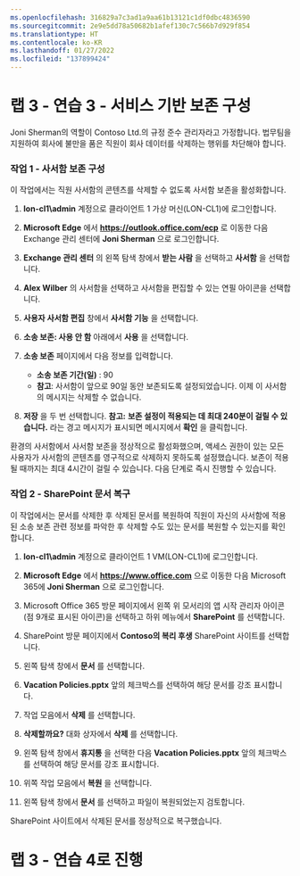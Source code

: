 ```yaml
---
ms.openlocfilehash: 316829a7c3ad1a9aa61b13121c1df0dbc4836590
ms.sourcegitcommit: 2e9e5dd78a50682b1afef130c7c566b7d929f854
ms.translationtype: HT
ms.contentlocale: ko-KR
ms.lasthandoff: 01/27/2022
ms.locfileid: "137899424"
---
```

# <a name="lab-3---exercise-3---configure-service-based-retention"></a>랩 3 - 연습 3 - 서비스 기반 보존 구성

Joni Sherman의 역할이 Contoso Ltd.의 규정 준수 관리자라고 가정합니다. 법무팀을 지원하여 회사에 불만을 품은 직원이 회사 데이터를 삭제하는 행위를 차단해야 합니다.

### <a name="task-1--configure-mailbox-holds"></a>작업 1 - 사서함 보존 구성

이 작업에서는 직원 사서함의 콘텐츠를 삭제할 수 없도록 사서함 보존을 활성화합니다.

1. **lon-cl1\admin** 계정으로 클라이언트 1 가상 머신(LON-CL1)에 로그인합니다.

2. **Microsoft Edge** 에서 **https://outlook.office.com/ecp** 로 이동한 다음 Exchange 관리 센터에 **Joni Sherman** 으로 로그인합니다.

3. **Exchange 관리 센터** 의 왼쪽 탐색 창에서 **받는 사람** 을 선택하고 **사서함** 을 선택합니다.

4. **Alex Wilber** 의 사서함을 선택하고 사서함을 편집할 수 있는 연필 아이콘을 선택합니다.

5. **사용자 사서함 편집** 창에서 **사서함 기능** 을 선택합니다.

6. **소송 보존: 사용 안 함** 아래에서 **사용** 을 선택합니다.

7. **소송 보존** 페이지에서 다음 정보를 입력합니다.

    - **소송 보존 기간(일)** : 90
    - **참고**: 사서함이 앞으로 90일 동안 보존되도록 설정되었습니다. 이제 이 사서함의 메시지는 삭제할 수 없습니다.

8. **저장** 을 두 번 선택합니다. **참고:** **보존 설정이 적용되는 데 최대 240분이 걸릴 수 있습니다.** 라는 경고 메시지가 표시되면 메시지에서 **확인** 을 클릭합니다.

환경의 사서함에서 사서함 보존을 정상적으로 활성화했으며, 액세스 권한이 있는 모든 사용자가 사서함의 콘텐츠를 영구적으로 삭제하지 못하도록 설정했습니다. 보존이 적용될 때까지는 최대 4시간이 걸릴 수 있습니다.  다음 단계로 즉시 진행할 수 있습니다.

### <a name="task-2--recover-sharepoint-documents"></a>작업 2 - SharePoint 문서 복구

이 작업에서는 문서를 삭제한 후 삭제된 문서를 복원하여 직원이 자신의 사서함에 적용된 소송 보존 관련 정보를 파악한 후 삭제할 수도 있는 문서를 복원할 수 있는지를 확인합니다.

1. **lon-cl1\admin** 계정으로 클라이언트 1 VM(LON-CL1)에 로그인합니다.

2. **Microsoft Edge** 에서 **https://www.office.com** 으로 이동한 다음 Microsoft 365에 **Joni Sherman** 으로 로그인합니다.

3. Microsoft Office 365 방문 페이지에서 왼쪽 위 모서리의 앱 시작 관리자 아이콘(점 9개로 표시된 아이콘)을 선택하고 하위 메뉴에서 **SharePoint** 를 선택합니다.

4. SharePoint 방문 페이지에서 **Contoso의 복리 후생** SharePoint 사이트를 선택합니다.

5. 왼쪽 탐색 창에서 **문서** 를 선택합니다.

6. **Vacation Policies.pptx** 앞의 체크박스를 선택하여 해당 문서를 강조 표시합니다.

7. 작업 모음에서 **삭제** 를 선택합니다.

8. **삭제할까요?** 대화 상자에서 **삭제** 를 선택합니다.

9. 왼쪽 탐색 창에서 **휴지통** 을 선택한 다음 **Vacation Policies.pptx** 앞의 체크박스를 선택하여 해당 문서를 강조 표시합니다.

10. 위쪽 작업 모음에서 **복원** 을 선택합니다.

11. 왼쪽 탐색 창에서 **문서** 를 선택하고 파일이 복원되었는지 검토합니다.

SharePoint 사이트에서 삭제된 문서를 정상적으로 복구했습니다.

# <a name="proceed-to-lab-3---exercise-4"></a>랩 3 - 연습 4로 진행
